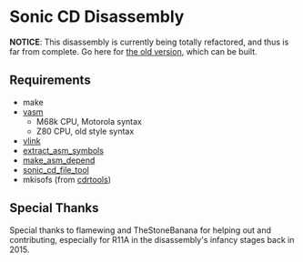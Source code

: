 # Sonic CD Disassembly

**NOTICE**: This disassembly is currently being totally refactored, and thus is far from complete. Go here for [the old version](https://github.com/DevsArchive/sonic-cd-disassembly), which can be built.

## Requirements

* make
* [vasm](http://sun.hasenbraten.de/vasm/)
  * M68k CPU, Motorola syntax
  * Z80 CPU, old style syntax
* [vlink](http://sun.hasenbraten.de/vlink/)
* [extract_asm_symbols](https://github.com/devon-artmeier/extract_asm_symbols)
* [make_asm_depend](https://github.com/devon-artmeier/make_asm_dependencies)
* [sonic_cd_file_tool](https://github.com/devon-artmeier/sonic_cd_file_tool)
* mkisofs (from [cdrtools](https://sourceforge.net/projects/cdrtools/))

## Special Thanks

Special thanks to flamewing and TheStoneBanana for helping out and contributing, especially for R11A in the disassembly's infancy stages back in 2015.
